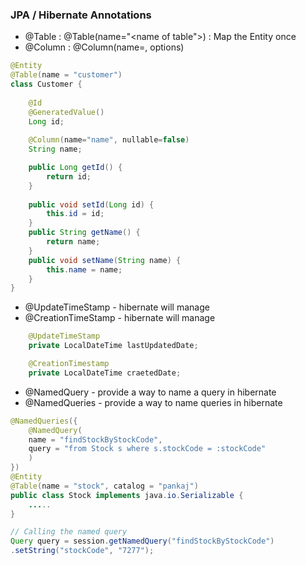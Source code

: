 ### JPA / Hibernate Annotations
- @Table : @Table(name="<name of table">) : Map the Entity once 
- @Column : @Column(name=<name of column>, options)
```java
@Entity
@Table(name = "customer")
class Customer {
    
    @Id
    @GeneratedValue()
    Long id;
    
    @Column(name="name", nullable=false)
    String name;

    public Long getId() { 
        return id;
    }
    
    public void setId(Long id) { 
        this.id = id; 
    }
    public String getName() {
        return name; 
    }
    public void setName(String name) { 
        this.name = name; 
    }
}
```

- @UpdateTimeStamp - hibernate will manage
- @CreationTimeStamp - hibernate will manage

```java
    @UpdateTimeStamp
    private LocalDateTime lastUpdatedDate;

    @CreationTimestamp
    private LocalDateTime craetedDate;
```

- @NamedQuery - provide a way to name a query in hibernate
- @NamedQueries - provide a way to name queries in hibernate

```java
@NamedQueries({
	@NamedQuery(
	name = "findStockByStockCode",
	query = "from Stock s where s.stockCode = :stockCode"
	)
})
@Entity
@Table(name = "stock", catalog = "pankaj")
public class Stock implements java.io.Serializable {
    .....
}

// Calling the named query
Query query = session.getNamedQuery("findStockByStockCode")
.setString("stockCode", "7277");
```